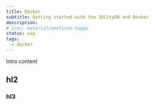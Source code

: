 ```yaml
---
title: Docker
subtitle: Getting started with the 3DCityDB and Docker
description:
# icon: material/emoticon-happy
status: wip
tags:
  - docker
---
```


Intro content

## hl2

### hl3
